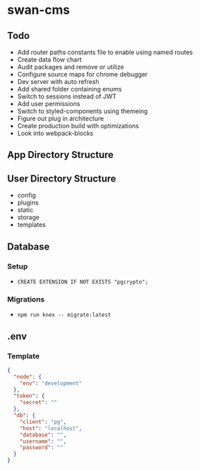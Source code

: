 # swan-cms

## Todo
- Add router paths constants file to enable using named routes
- Create data flow chart
- Audit packages and remove or utilize
- Configure source maps for chrome debugger
- Dev server with auto refresh
- Add shared folder containing enums
- Switch to sessions instead of JWT
- Add user permissions
- Switch to styled-components using themeing
- Figure out plug in architecture
- Create production build with optimizations
- Look into webpack-blocks

## App Directory Structure

## User Directory Structure
- config
- plugins
- static
- storage
- templates

## Database
### Setup
- `CREATE EXTENSION IF NOT EXISTS "pgcrypto";`

### Migrations
- `npm run knex -- migrate:latest`

## .env
### Template
```json
{
  "node": {
    "env": "development"
  },
  "token": {
    "secret": ""
  },
  "db": {
    "client": "pg",
    "host": "localhost",
    "database": "",
    "username": "",
    "password": ""
  }
}
```
